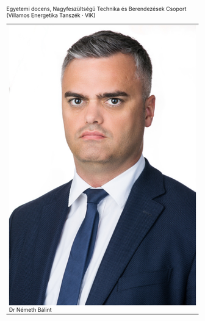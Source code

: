 ﻿---
layout: page_kutej_profilok
tud_idopont: 0
kutej_programfelelos_eloado: Dr. Németh Bálint
kutej_programfelelos: 
kutej_eloado:
---
Egyetemi docens, Nagyfeszültségű Technika és Berendezések Csoport (Villamos Energetika Tanszék · VIK)




 <table class="picture">
<tr>
<td>

<div class="gallery">
    <img src="images/nemeth_balint.jpg" max-width="250" max-height="200">
  <div class="desc">Dr Németh Bálint</div>
</div>

</td>
</tr>
</table>

